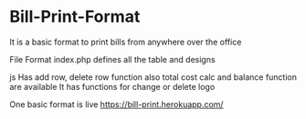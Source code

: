 # Bill-Print-Format
It is a basic format to print bills from anywhere over the office 

File Format
index.php 
defines all the table and designs

js
Has add row, delete row function also total cost calc and balance function are available 
It has functions for change or delete logo 

One basic format is live 
https://bill-print.herokuapp.com/

